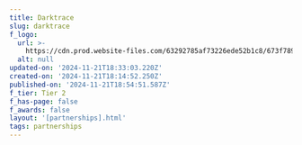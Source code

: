 ```yaml
---
title: Darktrace
slug: darktrace
f_logo:
  url: >-
    https://cdn.prod.website-files.com/63292785af73226ede52b1c8/673f789b831d0490330d4bdf__Darktrace%25201.svg
  alt: null
updated-on: '2024-11-21T18:33:03.220Z'
created-on: '2024-11-21T18:14:52.250Z'
published-on: '2024-11-21T18:54:51.587Z'
f_tier: Tier 2
f_has-page: false
f_awards: false
layout: '[partnerships].html'
tags: partnerships
---
```



